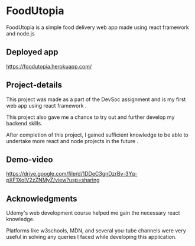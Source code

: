 # FoodUtopia

FoodUtopia is a simple food delivery web app made using react framework and node.js

## Deployed app

https://foodutopia.herokuapp.com/

## Project-details
This project was made as a part of the DevSoc assignment and is my first web app using react framework .

This project also gave me a chance to try out and further develop my backend skills.

After completion of this project, I gained sufficient knowledge to be able to undertake more react and node projects in the future .

## Demo-video
https://drive.google.com/file/d/1DDeC3gnDzrBv-3Yq-pXF1XolV2zZNMyZ/view?usp=sharing

## Acknowledgments 
Udemy's web development course helped me gain the necessary react knowledge.

Platforms like w3schools, MDN, and several you-tube channels were very useful in solving any queries I faced while developing this application.
